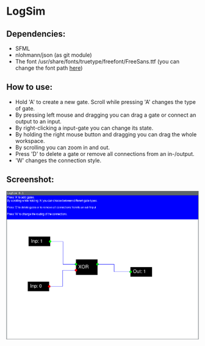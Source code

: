 LogSim
======

Dependencies:
-------------

* SFML
* nlohmann/json (as git module)
* The font /usr/share/fonts/truetype/freefont/FreeSans.ttf (you can change the font path [here](https://github.com/sgeisler/LogSim/blob/master/LogWindow.cpp#L12))

How to use:
-----------

* Hold 'A' to create a new gate. Scroll while pressing 'A' changes the type of gate.
* By pressing left mouse and dragging you can drag a gate or connect an output to an input.
* By right-clicking a input-gate you can change its state.
* By holding the right mouse button and dragging you can drag the whole workspace.
* By scrolling you can zoom in and out.
* Press 'D' to delete a gate or remove all connections from an in-/output.
* 'W' changes the connection style.

Screenshot:
-----------

![Screenshot](https://raw.githubusercontent.com/sgeisler/LogSim/master/screenshot.png)
